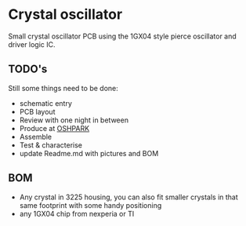 # Crystal oscillator
Small crystal oscillator PCB using the 1GX04 style pierce oscillator and driver logic IC.
## TODO's
Still some things need to be done:
* schematic entry 
* PCB layout
* Review with one night in between
* Produce at [OSHPARK](https://oshpark.com/)
* Assemble
* Test & characterise
* update Readme.md with pictures and BOM
## BOM
* Any crystal in 3225 housing, you can also fit smaller crystals in that same footprint with some handy positioning
* any 1GX04 chip from nexperia or TI



